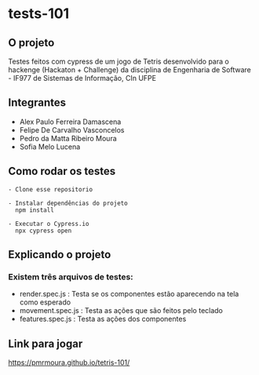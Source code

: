 # tests-101

## O projeto
Testes feitos com cypress de um jogo de Tetris desenvolvido para o hackenge (Hackaton + Challenge) da disciplina de Engenharia de Software - IF977 de Sistemas de Informação, CIn UFPE

## Integrantes
- Alex Paulo Ferreira Damascena
- Felipe De Carvalho Vasconcelos
- Pedro da Matta Ribeiro Moura
- Sofia Melo Lucena

## Como rodar os testes

```
- Clone esse repositorio

- Instalar dependências do projeto
  npm install

- Executar o Cypress.io
  npx cypress open
```

## Explicando o projeto
### Existem três arquivos de testes:
- render.spec.js : Testa se os componentes estão aparecendo na tela como esperado
- movement.spec.js : Testa as ações que são feitos pelo teclado
- features.spec.js : Testa as ações dos componentes

## Link para jogar
https://pmrmoura.github.io/tetris-101/